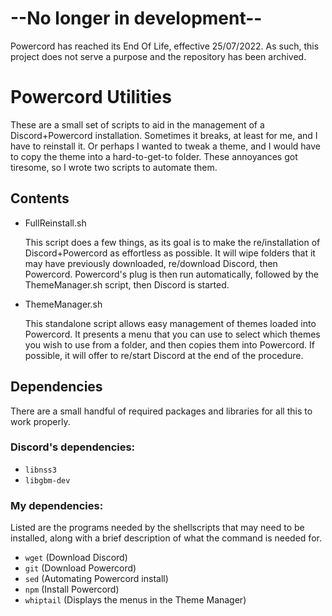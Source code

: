 # --No longer in development--
Powercord has reached its End Of Life, effective 25/07/2022. As such, this project does not serve a purpose and the repository has been archived.

# Powercord Utilities
These are a small set of scripts to aid in the management of a Discord+Powercord installation. Sometimes it breaks, at least for me, and I have to reinstall it. Or perhaps I wanted to tweak a theme, and I would have to copy the theme into a hard-to-get-to folder. These annoyances got tiresome, so I wrote two scripts to automate them.
## Contents
* FullReinstall.sh
	
	This script does a few things, as its goal is to make the re/installation of Discord+Powercord as effortless as possible.
	It will wipe folders that it may have previously downloaded, re/download Discord, then Powercord.
	Powercord's plug is then run automatically, followed by the ThemeManager.sh script, then Discord is started.
* ThemeManager.sh
	
	This standalone script allows easy management of themes loaded into Powercord.
	It presents a menu that you can use to select which themes you wish to use from a folder, and then copies them into Powercord.
	If possible, it will offer to re/start Discord at the end of the procedure.
	
## Dependencies
There are a small handful of required packages and libraries for all this to work properly.
### Discord's dependencies:
* `libnss3`
* `libgbm-dev`
### My dependencies:
Listed are the programs needed by the shellscripts that may need to be installed, along with a brief description of what the command is needed for.
* `wget` (Download Discord)
* `git` (Download Powercord)
* `sed` (Automating Powercord install)
* `npm` (Install Powercord)
* `whiptail` (Displays the menus in the Theme Manager)
